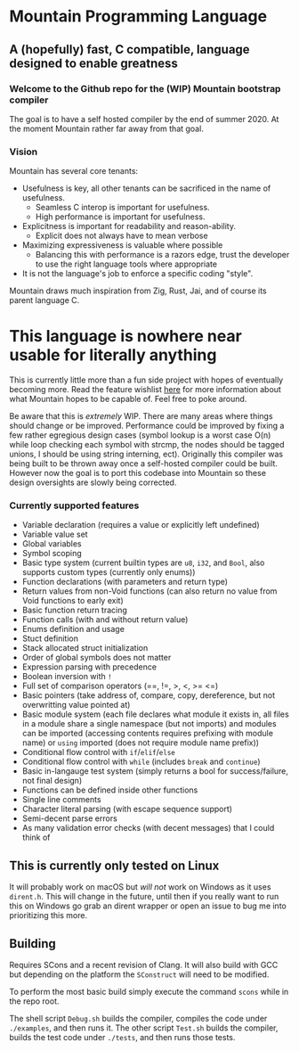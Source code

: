 # Mountain Programming Language
## A (hopefully) fast, C compatible, language designed to enable greatness


### Welcome to the Github repo for the (WIP) Mountain bootstrap compiler

The goal is to have a self hosted compiler by the end of
summer 2020. At the moment Mountain rather far away from that goal.


### Vision

Mountain has several core tenants:
* Usefulness is key, all other tenants can be sacrificed in the name
  of usefulness.
    * Seamless C interop is important for usefulness.
    * High performance is important for usefulness.
* Explicitness is important for readability and reason-ability.
    * Explicit does not always have to mean verbose
* Maximizing expressiveness is valuable where possible
    * Balancing this with performance is a razors edge, trust the
      developer to use the right language tools where appropriate
* It is not the language's job to enforce a specific coding "style".

Mountain draws much inspiration from Zig, Rust, Jai, and of course its
parent language C.


# This language is nowhere near usable for literally anything
This is currently little more than a fun side project with hopes of
eventually becoming more. Read the feature wishlist
[here](WISHLIST.md) for more information about what Mountain hopes to
be capable of. Feel free to poke around.

Be aware that this is *extremely* WIP. There are many areas where
things should change or be improved. Performance could be improved by
fixing a few rather egregious design cases (symbol lookup is a worst
case O(n) while loop checking each symbol with strcmp, the nodes
should be tagged unions, I should be using string interning,
ect). Originally this compiler was being built to be thrown away once
a self-hosted compiler could be built. However now the goal is to port
this codebase into Mountain so these design oversights are slowly
being corrected.


### Currently supported features
* Variable declaration (requires a value or explicitly left undefined)
* Variable value set
* Global variables
* Symbol scoping
* Basic type system (current builtin types are `u8`, `i32`, and
  `Bool`, also supports custom types (currently only enums))
* Function declarations (with parameters and return type)
* Return values from non-Void functions (can also return no value from
  Void functions to early exit)
* Basic function return tracing
* Function calls (with and without return value)
* Enums definition and usage
* Stuct definition
* Stack allocated struct initialization
* Order of global symbols does not matter
* Expression parsing with precedence
* Boolean inversion with `!`
* Full set of comparison operators (==, !=, >, <, >= <=)
* Basic pointers (take address of, compare, copy, dereference, but not
  overwritting value pointed at)
* Basic module system (each file declares what module it exists in,
  all files in a module share a single namespace (but not imports) and
  modules can be imported (accessing contents requires prefixing with
  module name) or `using` imported (does not require module name
  prefix))
* Conditional flow control with `if`/`elif`/`else`
* Conditional flow control with `while` (includes `break` and `continue`)
* Basic in-langauge test system (simply returns a bool for
  success/failure, not final design)
* Functions can be defined inside other functions
* Single line comments
* Character literal parsing (with escape sequence support)
* Semi-decent parse errors
* As many validation error checks (with decent messages) that I could
  think of


## This is currently only tested on Linux

It will probably work on macOS but *will not* work on Windows as it
uses `dirent.h`. This will change in the future, until then if you
really want to run this on Windows go grab an dirent wrapper or open
an issue to bug me into prioritizing this more.


## Building

Requires SCons and a recent revision of Clang. It will also build with
GCC but depending on the platform the `SConstruct` will need to be
modified.

To perform the most basic build simply execute the command `scons`
while in the repo root.

The shell script `Debug.sh` builds the compiler, compiles the code
under `./examples`, and then runs it. The other script `Test.sh`
builds the compiler, builds the test code under `./tests`, and then
runs those tests.
